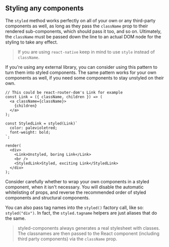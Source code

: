 ## Styling any components

The `styled` method works perfectly on all of your own or any third-party
components as well, as long as they pass the `className` prop to their rendered sub-components,
which should pass it too, and so on.
Ultimately, the `className` must be passed down the line to an actual DOM node for the styling to take any effect.

> If you are using `react-native` keep in mind to use `style` instead of `className`.

If you're using any external library, you can consider using this pattern to turn them
into styled components. The same pattern works for your own components as well, if you
need some components to stay unstyled on their own.

```react
// This could be react-router-dom's Link for example
const Link = ({ className, children }) => (
  <a className={className}>
    {children}
  </a>
);

const StyledLink = styled(Link)`
  color: palevioletred;
  font-weight: bold;
`;

render(
  <div>
    <Link>Unstyled, boring Link</Link>
    <br />
    <StyledLink>Styled, exciting Link</StyledLink>
  </div>
);
```

Consider carefully whether to wrap your own components in a styled component, when it isn't necessary.
You will disable the automatic whitelisting of props, and reverse the recommended order of styled
components and structural components.

You can also pass tag names into the `styled()` factory call, like so: `styled("div")`.
In fact, the `styled.tagname` helpers are just aliases that do the same.

> styled-components always generates a real stylesheet with classes.
> The classnames are then passed to the React component (including third party components)
> via the `className` prop.
